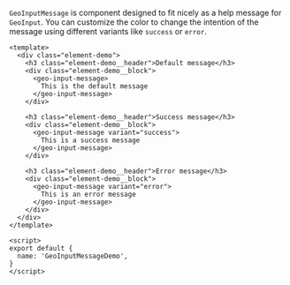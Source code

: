 `GeoInputMessage` is component designed to fit nicely as a help message for 
`GeoInput`.
You can customize the color to change the intention of the message using
different variants like `success` or `error`.

```vue
<template>
  <div class="element-demo">
    <h3 class="element-demo__header">Default message</h3>
    <div class="element-demo__block">
      <geo-input-message>
        This is the default message
      </geo-input-message>
    </div>

    <h3 class="element-demo__header">Success message</h3>
    <div class="element-demo__block">
      <geo-input-message variant="success">
        This is a success message
      </geo-input-message>
    </div>

    <h3 class="element-demo__header">Error message</h3>
    <div class="element-demo__block">
      <geo-input-message variant="error">
        This is an error message
      </geo-input-message>
    </div>
  </div>
</template>

<script>
export default {
  name: 'GeoInputMessageDemo',
}
</script>
```
